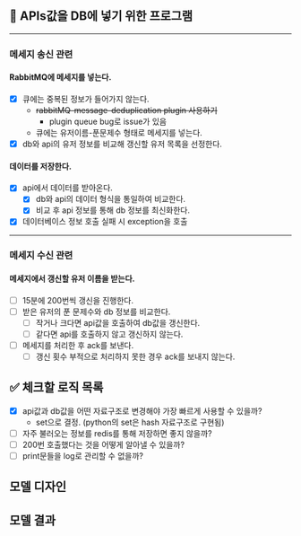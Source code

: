 ## 💾 APIs값을 DB에 넣기 위한 프로그램

***

### 메세지 송신 관련

#### RabbitMQ에 메세지를 넣는다.

- [x] 큐에는 중복된 정보가 들어가지 않는다.
  - ~~rabbitMQ-message-deduplication plugin 사용하기~~
    - plugin queue bug로 issue가 있음
  - 큐에는 유저이름-푼문제수 형태로 메세지를 넣는다.
- [x] db와 api의 유저 정보를 비교해 갱신할 유저 목록을 선정한다.

#### 데이터를 저장한다.
- [x] api에서 데이터를 받아온다.
  - [x] db와 api의 데이터 형식을 통일하여 비교한다.
  - [x] 비교 후 api 정보를 통해 db 정보를 최신화한다.
- [x] 데이터베이스 정보 호출 실패 시 exception을 호출

***

### 메세지 수신 관련

#### 메세지에서 갱신할 유저 이름을 받는다.

- [ ] 15분에 200번씩 갱신을 진행한다.
- [ ] 받은 유저의 푼 문제수와 db 정보를 비교한다.
  - [ ] 작거나 크다면 api값을 호출하여 db값을 갱신한다.
  - [ ] 같다면 api를 호출하지 않고 갱신하지 않는다.
- [ ] 메세지를 처리한 후 ack를 보낸다.
  - [ ] 갱신 횟수 부적으로 처리하지 못한 경우 ack를 보내지 않는다.

## ✅ 체크할 로직 목록

- [x] api값과 db값을 어떤 자료구조로 변경해야 가장 빠르게 사용할 수 있을까?
  - set으로 결정. (python의 set은 hash 자료구조로 구현됨)
- [ ] 자주 불러오는 정보를 redis를 통해 저장하면 좋지 않을까?
- [ ] 200번 호출했다는 것을 어떻게 알아낼 수 있을까?
- [ ] print문들을 log로 관리할 수 없을까?

## 모델 디자인

[//]: # (https://drive.google.com/file/d/1qUlpbLRLXFrBHCGPmx2wMVT6Cff4OgeV/view?usp=sharing)

[//]: # (![design_image.png]&#40;design_image.png&#41;)

## 모델 결과

[//]: # (![model_image.png]&#40;model_image.png&#41;)
